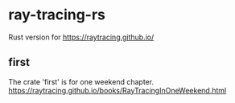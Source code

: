 # ray-tracing-rs

Rust version for https://raytracing.github.io/

## first 
The crate 'first' is for one weekend chapter. https://raytracing.github.io/books/RayTracingInOneWeekend.html 